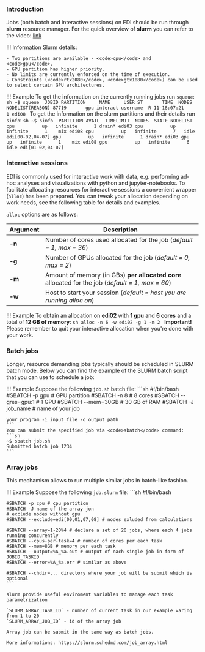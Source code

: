 ### **Introduction**

Jobs (both batch and interactive sessions) on EDI should be run through **slurm** resource manager.
For the quick overview of **slurm** you can refer to the video: [link](https://www.youtube.com/watch?v=U42qlYkzP9k&feature=player_embedded)

!!! Information
    Slurm details:

    - Two partitions are available - <code>cpu</code> and <code>gpu</code>.
    - GPU partition has higher priority.
    - No limits are currently enforced on the time of execution.
    - Constraints (<code>rtx2080</code>, <code>gtx1080</code>) can be used to select certain GPU architectures.
    
!!! Example
    To get the information on the currently running jobs run <code>squeue</code>:
    ```sh
    ~$ squeue 
    JOBID PARTITION     NAME     USER ST       TIME  NODES NODELIST(REASON)
    87719       gpu interact username  R 11-18:07:21      1 edi08
    ```
    To get the information on the slurm partitions and their details run <code>sinfo</code>:
    ```sh
    ~$ sinfo 
    PARTITION AVAIL  TIMELIMIT  NODES  STATE NODELIST
    cpu          up   infinite      1 drain* edi03
    cpu          up   infinite      1    mix edi08
    cpu          up   infinite      7   idle edi[00-02,04-07]
    gpu          up   infinite      1 drain* edi03
    gpu          up   infinite      1    mix edi08
    gpu          up   infinite      6   idle edi[01-02,04-07]
    ```
### **Interactive sessions**

EDI is commonly used for interactive work with data, e.g. performing ad-hoc analyses and visualizations
with python and jupyter-notebooks. 
To facilitate allocating resources for interactive sessions a convenient wrapper (<code>alloc</code>) has been prepared.
You can tweak your allocation depending on work needs, see the following table for details and examples.

<code>alloc</code> options are as follows:

| Argument | Description  |
|---|---|
| **-n** | Number of cores used allocated for the job (_default = 1, max = 36_) |
| **-g** | Number of GPUs allocated for the job (_default = 0, max = 2_) |
| **-m** | Amount of memory (in GBs) **per allocated core** allocated for the job (_default = 1, max = 60_) |
| **-w** | Host to start your session (_default = host you are running alloc on_) |

!!! Example
    To obtain an allocation on **edi02** with **1 gpu** and **6 cores** and a total of **12 GB of memory**:
    ```sh
    alloc -n 6 -w edi02 -g 1 -m 2
    ``` 
    **Important!** Please remember to quit your interactive allocation when you're done with your work.


### **Batch jobs**
Longer, resource demanding jobs typically should be scheduled in SLURM batch mode. Below you can find the example of the
SLURM batch script that you can use to schedule a job:

!!! Example
    Suppose the following <code>job.sh</code> batch file:
    ```sh
    #!/bin/bash
    #SBATCH -p gpu          # GPU partition
    #SBATCH -n 8            # 8 cores
    #SBATCH --gres=gpu:1    # 1 GPU 
    #SBATCH --mem=30GB      # 30 GB of RAM
    #SBATCH -J job_name     # name of your job

    your_program -i input_file -o output_path
    ```
    You can submit the specified job via <code>sbatch</code> command:
    ```sh
    ~$ sbatch job.sh
    Submitted batch job 1234
    ```
### **Array jobs**

This mechamism allows to run multiple similar jobs in batch-like fashion. 

!!! Example
    Suppose the following <code>job.slurm</code> file:
    ```sh
    #!/bin/bash
    
    #SBATCH -p cpu # cpu partition
    #SBATCH -J name of the array jon
    # exclude nodes without gpu
    #SBATCH --exclude=edi[00,01,07,08] # nodes exluded from calculations
    
    #SBATCH --array=1-20%4 # declare a set of 20 jobs, where each 4 jobs running concurently
    #SBATCH --cpus-per-task=4 # number of cores per each task
    #SBATCH --mem=8GB # memory per each task
    #SBATCH --output=%A_%a.out # output of each single job in form of JOBID_TASKID
    #SBATCH --error=%A_%a.err # similar as above
    
    #SBATCH --chdir=... directory where your job will be submit which is optional
    ```
    
    slurm provide useful enviroment variables to manage each task parametrization
    
    `SLURM_ARRAY_TASK_ID` - number of current task in our example varing from 1 to 20
    `SLURM_ARRAY_JOB_ID` - id of the array job
    
    Array job can be submit in the same way as batch jobs.
    
    More informations: https://slurm.schedmd.com/job_array.html
